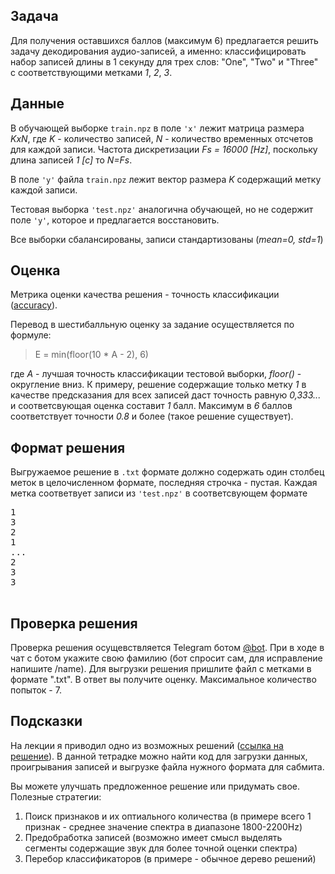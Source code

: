 ## Задача
Для получения оставшихся баллов (максимум 6) предлагается решить задачу декодирования аудио-записей, а именно: классифицировать набор записей длины в 1 секунду для трех слов: "One", "Two" и "Three" с соответствующими метками *1*, *2*, *3*. 

## Данные
В обучающей выборке `train.npz` в поле `'x'` лежит матрица размера *KxN*, где *K* - количество записей, *N* - количество временных отсчетов для каждой записи. Частота дискретизации *Fs = 16000 [Hz]*, поскольку длина записей *1 [с]* то *N=Fs*. 

В поле `'y'` файла `train.npz` лежит вектор размера *K* содержащий метку каждой записи. 

Тестовая выборка `'test.npz'` аналогична обучающей, но не содержит поле `'y'`, которое и предлагается восстановить. 

Все выборки сбалансированы, записи стандартизованы (*mean=0, std=1*)

## Оценка

Метрика оценки качества решения - точность классификации ([accuracy](https://scikit-learn.org/stable/modules/model_evaluation.html#accuracy-score)). 

Перевод в шестибалльную оценку за задание осуществляется по формуле:

> E = min(floor(10 * A - 2), 6)

где *A* - лучшая точность классификации тестовой выборки, *floor()* - округление вниз. К примеру, решение содержащие только метку *1* в качестве предсказания для всех записей даст точность равную *0,333...* и соответсвующая оценка составит *1* балл. Максимум в *6* баллов соответствует точности *0.8* и более (такое решение существует).


## Формат решения 

Выгружаемое решение в `.txt` формате должно содержать один столбец меток в целочисленном формате, последняя строчка - пустая. Каждая метка соответвует записи из `'test.npz'` в соответсвующем формате
<pre>1<br />3<br />2<br />1<br />...<br />2<br />3<br />3<br /> </pre>

## Проверка решения

Проверка решения осущевствляется Telegram ботом [@bot](ээhttps://t.me/nis20dsp_bot). При в ходе в чат с ботом укажите свою фамилию (бот спросит сам, для исправление напишите /name). Для выгрузки решения пришлите файл с метками в формате ".txt". В ответ вы получите оценку. Максимальное количество попыток - 7.


## Подсказки

На лекции я приводил одно из возможных решений ([ссылка на решение](https://github.com/nikolaims/nis20dsp/blob/master/lectures/lecture7.ipynb)). В данной тетрадке можно найти код для загрузки данных, проигрывания записей и выгрузке файла нужного формата для сабмита. 

Вы можете улучшать предложенное решение или придумать свое. Полезные стратегии:

1. Поиск признаков и их оптиального количества (в примере всего 1 признак - среднее значение спектра в диапазоне 1800-2200Hz)
2. Предобработка записей (возможно имеет смысл выделять сегменты содержащие звук для более точной оценки спектра)
3. Перебор классификаторов (в примере - обычное дерево решений)

